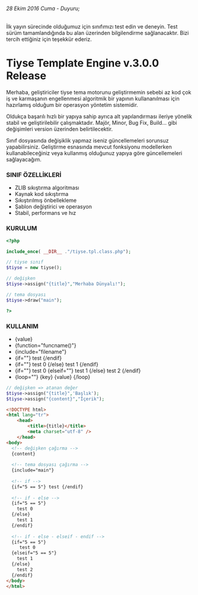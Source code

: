 ###### 28 Ekim 2016 Cuma - Duyuru;
İlk yayın sürecinde olduğumuz için sınıfımızı test edin ve deneyin. Test sürüm tamamlandığında bu alan üzerinden bilgilendirme sağlanacaktır. Bizi tercih ettiğiniz için teşekkür ederiz.

# Tiyse Template Engine v.3.0.0 Release
Merhaba, geliştiriciler tiyse tema motorunu geliştirmemin sebebi az kod çok iş ve karmaşanın engellenmesi algoritmik bir yapının kullananılması için hazırlamış olduğum bir operasyon yöntetim sistemidir.

Oldukça başarılı hızlı bir yapıya sahip ayrıca alt yapılandırması ileriye yönelik stabil ve geliştirilebilir çalışmaktadır. Majör, Minor, Bug Fix, Build... gibi değişimleri version üzerinden belirtilecektir.

Sınıf dosyasında değişiklik yapmaz iseniz güncellemeleri sorunsuz yapabilirsiniz. Geliştirme esnasında mevcut fonksiyonu modellerken kullanabileceğiniz veya kullanmış olduğunuz yapıya göre güncellemeleri sağlayacağım.

### SINIF ÖZELLİKLERİ
<ul>
  <li>ZLIB sıkıştırma algoritması</li>
  <li>Kaynak kod sıkıştırma</li>
  <li>Sıkıştırılmış önbellekleme</li>
  <li>Şablon değiştirici ve operasyon</li>
  <li>Stabil, performans ve hız</li>
</ul>

### KURULUM

```php
<?php

include_once( __DIR__ ."/tiyse.tpl.class.php");

// tiyse sınıf
$tiyse = new tiyse();

// değişken
$tiyse->assign("{title}","Merhaba Dünyalı!");

// tema dosyası
$tiyse->draw("main");

?>
```

### KULLANIM

<ul>
  <li>{value}</li>
  <li>{function="funcname()"}</li>
  <li>{include="filename"}</li>
  <li>{if=""} test {/endif}</li>
  <li>{if=""} test 0 {/else} test 1 {/endif}</li>
  <li>{if=""} test 0 {elseif=""} test 1 {/else} test 2 {/endif}</li>
  <li>{loop=""} {key} {value} {/loop}</li>
</ul>

```php
// değişken => atanan değer
$tiyse->assign("{title}",'Başlık');
$tiyse->assign("{content}","İçerik");
```

```html
<!DOCTYPE html>
<html lang="tr">
	<head>
		<title>{title}</title>
		<meta charset="utf-8" />
	</head>
<body>
  <!-- değişken çağırma -->
  {content}
  
  <!-- tema dosyası çağırma -->
  {include="main"}
  
  <!-- if -->
  {if="5 == 5"} test {/endif}
  
  <!-- if - else -->
  {if="5 == 5"}
  	test 0
  {/else}
  	test 1
  {/endif}
  
  <!-- if - else - elseif - endif -->
  {if="5 == 5"}
  	 test 0
  {elseif="5 == 5"}
  	test 1
  {/else}
  	test 2
  {/endif}
</body>
</html>
```
